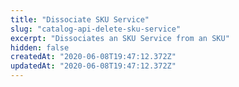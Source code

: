 ```yaml
---
title: "Dissociate SKU Service"
slug: "catalog-api-delete-sku-service"
excerpt: "Dissociates an SKU Service from an SKU"
hidden: false
createdAt: "2020-06-08T19:47:12.372Z"
updatedAt: "2020-06-08T19:47:12.372Z"
---
```

